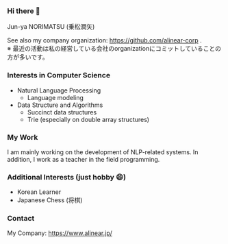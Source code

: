### Hi there 👋

Jun-ya NORIMATSU (乗松潤矢)

See also my company organization: https://github.com/alinear-corp .  
※ 最近の活動は私の経営している会社のorganizationにコミットしていることの方が多いです。

### Interests in Computer Science

* Natural Language Processing
  * Language modeling
* Data Structure and Algorithms
  * Succinct data structures
  * Trie (especially on double array structures)

### My Work

I am mainly working on the development of NLP-related systems.
In addition, I work as a teacher in the field programming.

### Additional Interests (just hobby 😄)

* Korean Learner
* Japanese Chess (将棋)

### Contact

My Company: https://www.alinear.jp/
